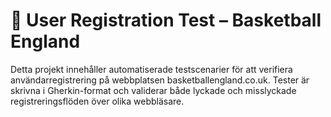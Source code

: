 # 🏀 User Registration Test – Basketball England
Detta projekt innehåller automatiserade testscenarier för att verifiera användarregistrering på webbplatsen basketballengland.co.uk. 
Tester är skrivna i Gherkin-format och validerar både lyckade och misslyckade registreringsflöden över olika webbläsare.
